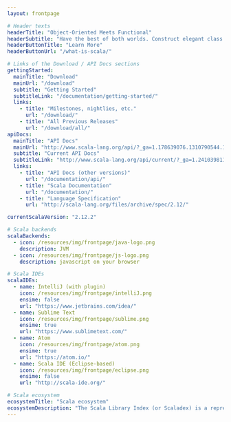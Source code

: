 ```yaml
---
layout: frontpage

# Header texts
headerTitle: "Object-Oriented Meets Functional"
headerSubtitle: "Have the best of both worlds. Construct elegant class hierarchies for maximum code reuse and extensibility, implement their behavior using higher-order functions. Or anything in-between."
headerButtonTitle: "Learn More"
headerButtonUrl: "/what-is-scala/"

# Links of the Download / API Docs sections
gettingStarted:
  mainTitle: "Download"
  mainUrl: "/download"
  subtitle: "Getting Started"
  subtitleLink: "/documentation/getting-started/"
  links:
    - title: "Milestones, nightlies, etc."
      url: "/download/"
    - title: "All Previous Releases"
      url: "/download/all/"
apiDocs:
  mainTitle: "API Docs"
  mainUrl: "http://www.scala-lang.org/api/?_ga=1.178639076.1310790544.1468501313"
  subtitle: "Current API Docs"
  subtitleLink: "http://www.scala-lang.org/api/current/?_ga=1.241039811.1310790544.1468501313"
  links:
    - title: "API Docs (other versions)"
      url: "/documentation/api/"
    - title: "Scala Documentation"
      url: "/documentation/"
    - title: "Language Specification"
      url: "http://scala-lang.org/files/archive/spec/2.12/"

currentScalaVersion: "2.12.2"

# Scala backends
scalaBackends:
  - icon: /resources/img/frontpage/java-logo.png
    description: JVM
  - icon: /resources/img/frontpage/js-logo.png
    description: javascript on your browser

# Scala IDEs
scalaIDEs:
  - name: IntelliJ (with plugin)
    icon: /resources/img/frontpage/intelliJ.png
    ensime: false
    url: "https://www.jetbrains.com/idea/"
  - name: Sublime Text
    icon: /resources/img/frontpage/sublime.png
    ensime: true
    url: "https://www.sublimetext.com/"
  - name: Atom
    icon: /resources/img/frontpage/atom.png
    ensime: true
    url: "https://atom.io/"
  - name: Scala IDE (Eclipse-based)
    icon: /resources/img/frontpage/eclipse.png
    ensime: false
    url: "http://scala-ide.org/"

# Scala ecosystem
ecosystemTitle: "Scala ecosystem"
ecosystemDescription: "The Scala Library Index (or Scaladex) is a representation of a map of all published Scala libraries. With Scaladex, a developer can now query more than 100,000 releases of Scala libraries. Scaladex is officially supported by Scala Center."
---
```

